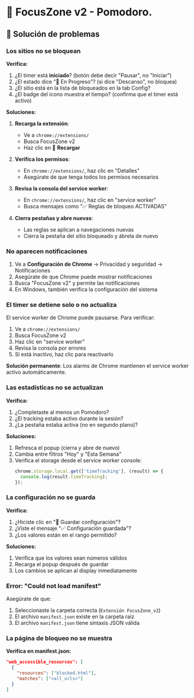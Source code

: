 # 🍅 FocusZone v2 - Pomodoro.

## 🐛 Solución de problemas

### Los sitios no se bloquean

**Verifica:**

1. ¿El timer está **iniciado**? (botón debe decir "Pausar", no "Iniciar")
2. ¿El estado dice "🎯 En Progreso"? (si dice "Descanso", no bloquea)
3. ¿El sitio está en la lista de bloqueados en la tab Config?
4. ¿El badge del icono muestra el tiempo? (confirma que el timer está activo)

**Soluciones:**

1. **Recarga la extensión**:
   - Ve a `chrome://extensions/`
   - Busca FocusZone v2
   - Haz clic en 🔄 **Recargar**

2. **Verifica los permisos**:
   - En `chrome://extensions/`, haz clic en "Detalles"
   - Asegúrate de que tenga todos los permisos necesarios

3. **Revisa la consola del service worker**:
   - En `chrome://extensions/`, haz clic en "service worker"
   - Busca mensajes como "✅ Reglas de bloqueo ACTIVADAS"

4. **Cierra pestañas y abre nuevas**:
   - Las reglas se aplican a navegaciones nuevas
   - Cierra la pestaña del sitio bloqueado y ábrela de nuevo

### No aparecen notificaciones

1. Ve a **Configuración de Chrome** → Privacidad y seguridad → Notificaciones
2. Asegúrate de que Chrome puede mostrar notificaciones
3. Busca "FocusZone v2" y permite las notificaciones
4. En Windows, también verifica la configuración del sistema

### El timer se detiene solo o no actualiza

El service worker de Chrome puede pausarse. Para verificar:

1. Ve a `chrome://extensions/`
2. Busca FocusZone v2
3. Haz clic en "service worker"
4. Revisa la consola por errores
5. Si está inactivo, haz clic para reactivarlo

**Solución permanente**: Los alarms de Chrome mantienen el service worker activo automáticamente.

### Las estadísticas no se actualizan

**Verifica:**

1. ¿Completaste al menos un Pomodoro?
2. ¿El tracking estaba activo durante la sesión?
3. ¿La pestaña estaba activa (no en segundo plano)?

**Soluciones:**

1. Refresca el popup (cierra y abre de nuevo)
2. Cambia entre filtros "Hoy" y "Esta Semana"
3. Verifica el storage desde el service worker console:
   ```javascript
   chrome.storage.local.get(['timeTracking'], (result) => {
     console.log(result.timeTracking);
   });
   ```

### La configuración no se guarda

**Verifica:**

1. ¿Hiciste clic en "💾 Guardar configuración"?
2. ¿Viste el mensaje "✅ Configuración guardada"?
3. ¿Los valores están en el rango permitido?

**Soluciones:**

1. Verifica que los valores sean números válidos
2. Recarga el popup después de guardar
3. Los cambios se aplican al display inmediatamente

### Error: "Could not load manifest"

Asegúrate de que:

1. Seleccionaste la carpeta correcta (`Extensión FocusZone_v2`)
2. El archivo `manifest.json` existe en la carpeta raíz
3. El archivo `manifest.json` tiene sintaxis JSON válida

### La página de bloqueo no se muestra

**Verifica en manifest.json:**

```json
"web_accessible_resources": [
  {
    "resources": ["blocked.html"],
    "matches": ["<all_urls>"]
  }
]
```